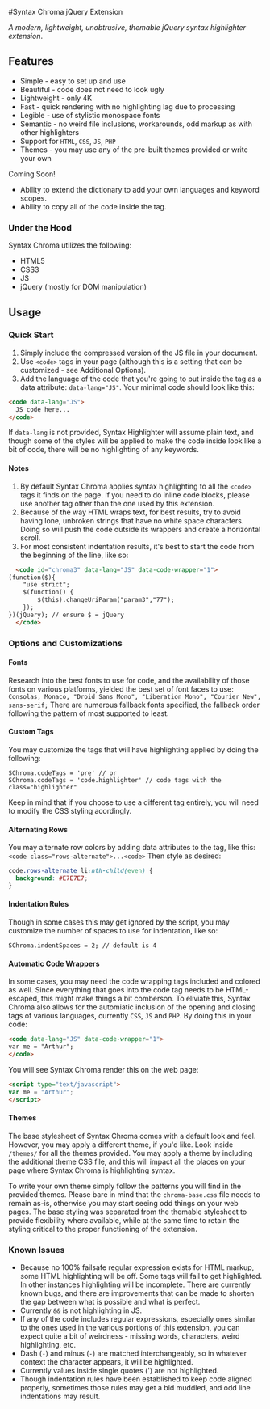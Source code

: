 #Syntax Chroma jQuery Extension

_A modern, lightweight, unobtrusive, themable jQuery syntax highlighter extension_.

## Features
* Simple - easy to set up and use
* Beautiful - code does not need to look ugly
* Lightweight - only 4K
* Fast - quick rendering with no highlighting lag due to processing
* Legible - use of stylistic monospace fonts
* Semantic - no weird file inclusions, workarounds, odd markup as with other highlighters
* Support for `HTML`, `CSS`, `JS`, `PHP`
* Themes - you may use any of the pre-built themes provided or write your own
 
Coming Soon!

* Ability to extend the dictionary to add your own languages and keyword scopes.
* Ability to copy all of the code inside the tag.

### Under the Hood
Syntax Chroma utilizes the following:

* HTML5
* CSS3
* JS
* jQuery (mostly for DOM manipulation)

## Usage

### Quick Start
1. Simply include the compressed version of the JS file in your document.
2. Use `<code>` tags in your page (although this is a setting that can be customized - see Additional Options).
3. Add the language of the code that you're going to put inside the tag as a data attribute: `data-lang="JS"`. Your minimal code should look like this:
```` HTML
<code data-lang="JS">
  JS code here...
</code>
````
If `data-lang` is not provided, Syntax Highlighter will assume plain text, and though some of the styles will be applied to make the code inside look like a bit of code, there will be no highlighting of any keywords.

#### Notes
1. By default Syntax Chroma applies syntax highlighting to all the `<code>` tags it finds on the page. If you need to do inline code blocks, please use another tag other than the one used by this extension.
2. Because of the way HTML wraps text, for best results, try to avoid having lone, unbroken strings that have no white space characters. Doing so will push the code outside its wrappers and create a horizontal scroll.
3. For most consistent indentation results, it's best to start the code from the beginning of the line, like so:
```` HTML
  <code id="chroma3" data-lang="JS" data-code-wrapper="1">
(function($){
    "use strict";
    $(function() {
        $(this).changeUriParam("param3","77");
    });
})(jQuery); // ensure $ = jQuery
  </code>
````

### Options and Customizations
#### Fonts
Research into the best fonts to use for code, and the availability of those fonts on various platforms, yielded the best set of font faces to use: `Consolas, Monaco, "Droid Sans Mono", "Liberation Mono", "Courier New", sans-serif;` There are numerous fallback fonts specified, the fallback order following the pattern of most supported to least.

#### Custom Tags
You may customize the tags that will have highlighting applied by doing the following:
```` JS
SChroma.codeTags = 'pre' // or
SChroma.codeTags = 'code.highlighter' // code tags with the class="highlighter"
````
Keep in mind that if you choose to use a different tag entirely, you will need to modify the CSS styling acordingly.

#### Alternating Rows
You may alternate row colors by adding data attributes to the tag, like this: 
`<code class="rows-alternate">...<code>`
Then style as desired:
```` CSS
code.rows-alternate li:nth-child(even) {
  background: #E7E7E7;
}
````
#### Indentation Rules
Though in some cases this may get ignored by the script, you may customize the number of spaces to use for indentation, like so:
```` JS
SChroma.indentSpaces = 2; // default is 4
````
#### Automatic Code Wrappers
In some cases, you may need the code wrapping tags included and colored as well. Since everything that goes into the code tag needs to be HTML-escaped, this might make things a bit comberson. To eliviate this, Syntax Chroma also allows for the automiatic inclusion of the opening and closing tags of various languages, currently `CSS`, `JS` and `PHP`. By doing this in your code:
```` HTML
<code data-lang="JS" data-code-wrapper="1">
var me = "Arthur";
</code>
````
You will see Syntax Chroma render this on the web page:
```` HTML
<script type="text/javascript">
var me = "Arthur";
</script>
````

#### Themes
The base stylesheet of Syntax Chroma comes with a default look and feel. However, you may apply a different theme, if you'd like. Look inside `/themes/` for all the themes provided. You may apply a theme by including the additional theme CSS file, and this will impact all the places on your page where Syntax Chroma is highlighting syntax. 

To write your own theme simply follow the patterns you will find in the provided themes. Please bare in mind that the `chroma-base.css` file needs to remain as-is, otherwise you may start seeing odd things on your web pages. The base styling was separated from the themable stylesheet to provide flexibility where available, while at the same time to retain the styling critical to the proper functioning of the extension.

### Known Issues
* Because no 100% failsafe regular expression exists for HTML markup, some HTML highlighting will be off. Some tags will fail to get highlighted. In other instances highlighting will be incomplete. There are currently known bugs, and there are improvements that can be made to shorten the gap between what is possible and what is perfect.
* Currently `&&` is not highlighting in JS.
* If any of the code includes regular expressions, especially ones similar to the ones used in the various portions of this extension, you can expect quite a bit of weirdness - missing words, characters, weird highlighting, etc.
* Dash (`-`) and minus (`-`) are matched interchangeably, so in whatever context the character appears, it will be highlighted.
* Currently values inside single quotes (') are not highlighted.
* Though indentation rules have been established to keep code aligned properly, sometimes those rules may get a bid muddled, and odd line indentations may result.
